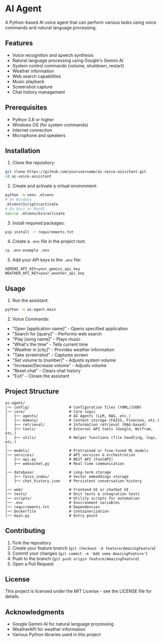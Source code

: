 # AI Agent

A Python-based AI voice agent that can perform various tasks using voice commands and natural language processing.

## Features

- Voice recognition and speech synthesis
- Natural language processing using Google's Gemini AI
- System control commands (volume, shutdown, restart)
- Weather information
- Web search capabilities
- Music playback
- Screenshot capture
- Chat history management

## Prerequisites

- Python 3.8 or higher
- Windows OS (for system commands)
- Internet connection
- Microphone and speakers

## Installation

1. Clone the repository:

```bash
git clone https://github.com/yourusername/ai-voice-assistant.git
cd ai-voice-assistant
```

2. Create and activate a virtual environment:

```bash
python -m venv .mlvenv
# On Windows
.mlvenv\Scripts\activate
# On Unix or MacOS
source .mlvenv/bin/activate
```

3. Install required packages:

```bash
pip install -r requirements.txt
```

4. Create a `.env` file in the project root:

```bash
cp .env.example .env
```

5. Add your API keys to the `.env` file:

```
GEMINI_API_KEY=your_gemini_api_key
WEATHER_API_KEY=your_weather_api_key
```

## Usage

1. Run the assistant:

```bash
python -m ai-agent.main
```

2. Voice Commands:

- "Open [application name]" - Opens specified application
- "Search for [query]" - Performs web search
- "Play [song name]" - Plays music
- "What's the time" - Tells current time
- "Weather in [city]" - Provides weather information
- "Take screenshot" - Captures screen
- "Set volume to [number]" - Adjusts system volume
- "Increase/Decrease volume" - Adjusts volume
- "Reset chat" - Clears chat history
- "Exit" - Closes the assistant

## Project Structure

```
ai-agent/
│── config/                  # Configuration files (YAML/JSON)
│── core/                    # Core logic
│   ├── agents/              # AI Agents (LLM, RAG, etc.)
│   ├── memory/              # Context storage (FAISS, Pinecone, etc.)
│   ├── retrieval/           # Information retrieval (RAG-based)
│   ├── tools/               # External API tools (Google, Wolfram, etc.)
│   ├── utils/               # Helper functions (file handling, logs, etc.)
│
│── models/                  # Pretrained or fine-tuned ML models
│── services/                # API services & orchestration
│   ├── api.py               # REST API (FastAPI)
│   ├── websocket.py         # Real-time communication
│
│── database/                # Long-term storage
│   ├── faiss_index/         # Vector embeddings storage
│   ├── chat_history.json    # Persistent conversation history
│
│── web/                     # Frontend UI or chatbot UI
│── tests/                   # Unit tests & integration tests
│── scripts/                 # Utility scripts for automation
│── .env                     # Environment variables
│── requirements.txt         # Dependencies
│── Dockerfile               # Containerization
│── main.py                  # Entry point
```

## Contributing

1. Fork the repository
2. Create your feature branch (`git checkout -b feature/AmazingFeature`)
3. Commit your changes (`git commit -m 'Add some AmazingFeature'`)
4. Push to the branch (`git push origin feature/AmazingFeature`)
5. Open a Pull Request

## License

This project is licensed under the MIT License - see the LICENSE file for details.

## Acknowledgments

- Google Gemini AI for natural language processing
- WeatherAPI for weather information
- Various Python libraries used in this project
